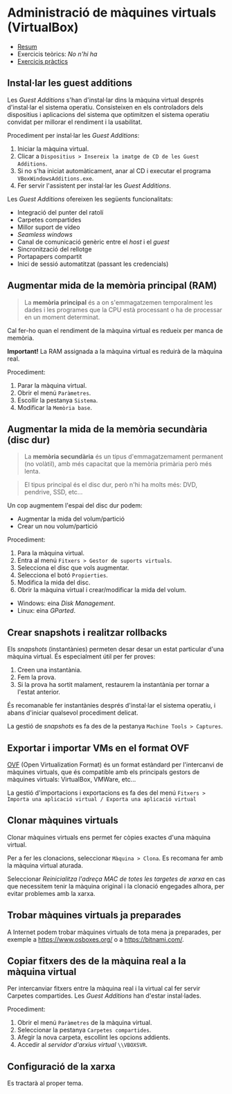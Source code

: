 Administració de màquines virtuals (VirtualBox)
==================================

[//]: https://www.udemy.com/oracle-virtualbox-administration-for-absolute-beginners/

* [Resum](https://gitpitch.com/jrodr236/som/master?p=AdministracioDeMaquinesVirtualsVirtualBox)
* Exercicis teòrics: *No n'hi ha*
* [Exercicis pràctics](ExercicisAdministracioDeMaquinesVirtualsVirtualBox.md)

Instal·lar les guest additions
------------------------------

Les *Guest Additions* s'han d'instal·lar dins la màquina virtual després d'instal·lar el sistema operatiu. Consisteixen en els controladors dels dispositius i aplicacions del sistema que optimitzen el sistema operatiu convidat per millorar el rendiment i la usabilitat.

Procediment per instal·lar les *Guest Additions*:
1. Iniciar la màquina virtual.
2. Clicar a `Dispositius > Insereix la imatge de CD de les Guest Additions`.
3. Si no s'ha iniciat automàticament, anar al CD i executar el programa `VBoxWindowsAdditions.exe`.
4. Fer servir l'assistent per instal·lar les *Guest Additions*.

Les *Guest Additions* ofereixen les següents funcionalitats:
* Integració del punter del ratolí
* Carpetes compartides
* Millor suport de vídeo
* *Seamless windows*
* Canal de comunicació genèric entre el *host* i el *guest*
* Sincronització del rellotge
* Portapapers compartit
* Inici de sessió automatitzat (passant les credencials)


Augmentar mida de la memòria principal (RAM)
---------------------------

> La **memòria principal** és a on s'emmagatzemen temporalment les dades i les programes que la CPU està processant o ha de processar en un moment determinat.

Cal fer-ho quan el rendiment de la màquina virtual es redueix per manca de memòria.

**Important!** La RAM assignada a la màquina virtual es reduirà de la màquina real.

Procediment:
1. Parar la màquina virtual.
2. Obrir el menú `Paràmetres`.
3. Escollir la pestanya `Sistema`.
4. Modificar la `Memòria base`.


Augmentar la mida de la memòria secundària (disc dur)
---------------------------

> La **memòria secundària** és un tipus d'emmagatzemament permanent (no volàtil), amb més capacitat que la memòria primària però més lenta.

>El tipus principal és el disc dur, però n'hi ha molts més: DVD, pendrive, SSD, etc...


Un cop augmentem l'espai del disc dur podem:
* Augmentar la mida del volum/partició
* Crear un nou volum/partició

Procediment:
1. Para la màquina virtual.
2. Entra al menú `Fitxers > Gestor de suports virtuals`.
3. Selecciona el disc que vols augmentar.
4. Selecciona el botó `Propierties`.
5. Modifica la mida del disc.
6. Obrir la màquina virtual i crear/modificar la mida del volum.
  * Windows: eina *Disk Management*.
  * Linux: eina *GParted*.


Crear snapshots i realitzar rollbacks
---------------------------
Els *snapshots* (instantànies) permeten desar desar un estat particular d'una màquina virtual. És especialment útil per fer proves:
1. Creen una instantània.
2. Fem la prova.
3. Si la prova ha sortit malament, restaurem la instantània per tornar a l'estat anterior.

És recomanable fer instantànies després d'instal·lar el sistema operatiu, i abans d'iniciar qualsevol procediment delicat.

La gestió de *snapshots* es fa des de la pestanya `Machine Tools > Captures`.

Exportar i importar VMs en el format OVF
---------------------------
[OVF](https://en.wikipedia.org/wiki/Open_Virtualization_Format) (Open Virtualization Format) és un format estàndard per l'intercanvi de màquines virtuals, que és compatible amb els principals gestors de màquines virtuals: VirtualBox, VMWare, etc...

La gestió d'importacions i exportacions es fa des del menú `Fitxers > Importa una aplicació virtual / Exporta una aplicació virtual`

Clonar màquines virtuals
---------------------------
Clonar màquines virtuals ens permet fer còpies exactes d'una màquina virtual.

Per a fer les clonacions, seleccionar `Màquina > Clona`. Es recomana fer amb la màquina virtual aturada.

Seleccionar *Reinicialitza l'adreça MAC de totes les targetes de xarxa* en cas que necessitem tenir la màquina original i la clonació engegades alhora, per evitar problemes amb la xarxa.


Trobar màquines virtuals ja preparades
---------------------------
A Internet podem trobar màquines virtuals de tota mena ja preparades, per exemple a https://www.osboxes.org/ o a https://bitnami.com/.

Copiar fitxers des de la màquina real a la màquina virtual
---------------------------
Per intercanviar fitxers entre la màquina real i la virtual cal fer servir Carpetes compartides. Les *Guest Additions* han d'estar instal·lades.

Procediment:
1. Obrir el menú `Paràmetres` de la màquina virtual.
2. Seleccionar la pestanya `Carpetes compartides`.
3. Afegir la nova carpeta, escollint les opcions addients.
4. Accedir al *servidor d'arxius virtual* `\\VBOXSVR`.


Configuració de la xarxa
---------------------------

Es tractarà al proper tema.
